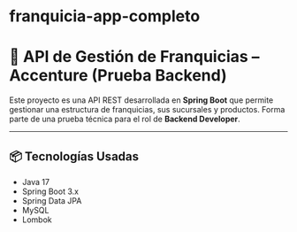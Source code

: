 # franquicia-app-completo

# 🏪 API de Gestión de Franquicias – Accenture (Prueba Backend)

Este proyecto es una API REST desarrollada en **Spring Boot** que permite gestionar una estructura de franquicias, sus sucursales y productos. Forma parte de una prueba técnica para el rol de **Backend Developer**.

---

## 📦 Tecnologías Usadas

- Java 17
- Spring Boot 3.x
- Spring Data JPA
- MySQL
- Lombok

